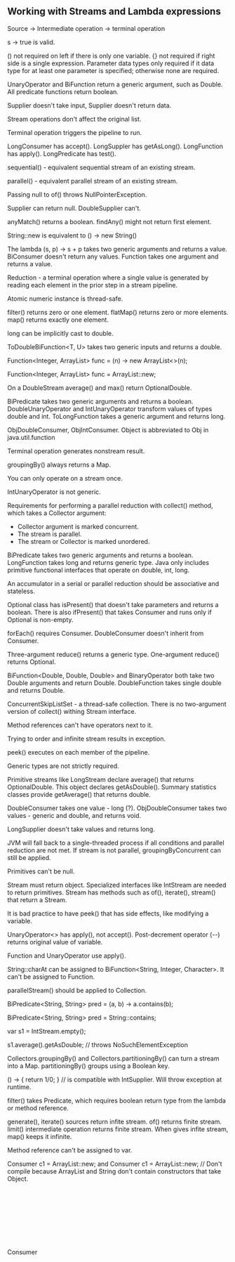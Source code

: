## Working with Streams and Lambda expressions

Source -> Intermediate operation -> terminal operation

s -> true is valid.

() not required on left if there is only one variable. {} not required if right side is a single expression. Parameter data types only required if it data type for at least one parameter is specified; otherwise none are required.

UnaryOperator and BiFunction return a generic argument, such as Double. All predicate functions return boolean.

Supplier doesn't take input, Supplier doesn't return data.

Stream operations don't affect the original list.

Terminal operation triggers the pipeline to run.

LongConsumer has accept(). LongSuppler has getAsLong(). LongFunction has apply(). LongPredicate has test().

sequential() - equivalent sequential stream of an existing stream.

parallel() - equivalent parallel stream of an existing stream.

Passing null to of() throws NullPointerException.

Supplier<Double> can return null. DoubleSupplier can't.

anyMatch() returns a boolean. findAny() might not return first element.

String::new is equivalent to () -> new String()

The lambda (s, p) -> s + p takes two generic arguments and returns a value. BiConsumer doesn't return any values. Function takes one argument and returns a value.

Reduction - a terminal operation where a single value is generated by reading each element in the prior step in a stream pipeline.

Atomic numeric instance is thread-safe.

filter() returns zero or one element. flatMap() returns zero or more elements. map() returns exactly one element.

long can be implicitly cast to double.

ToDoubleBiFunction<T, U> takes two generic inputs and returns a double.

Function<Integer, ArrayList> func = (n) -> new ArrayList<>(n);

Function<Integer, ArrayList> func = ArrayList::new;

On a DoubleStream average() and max() return OptionalDouble.

BiPredicate takes two generic arguments and returns a boolean. DoubleUnaryOperator and IntUnaryOperator transform values of types double and int. ToLongFunction takes a generic argument and returns long.

ObjDoubleConsumer, ObjIntConsumer. Object is abbreviated to Obj in java.util.function

Terminal operation generates nonstream result.

groupingBy() always returns a Map.

You can only operate on a stream once.

IntUnaryOperator is not generic.

Requirements for performing a parallel reduction with collect() method, which takes a Collector argument:
* Collector argument is marked concurrent.
* The stream is parallel.
* The stream or Collector is marked unordered.

BiPredicate takes two generic arguments and returns a boolean. LongFunction takes long and returns generic type. Java only includes primitive functional interfaces that operate on double, int, long.

An accumulator in a serial or parallel reduction should be associative and stateless.

Optional class has isPresent() that doesn't take parameters and returns a boolean. There is also ifPresent() that takes Consumer and runs only if Optional is non-empty.

forEach() requires Consumer. DoubleConsumer doesn't inherit from Consumer.

Three-argument reduce() returns a generic type. One-argument reduce() returns Optional.

BiFunction<Double, Double, Double> and BinaryOperator<Double> both take two Double arguments and return Double. DoubleFunction<Double> takes single double and returns Double.

ConcurrentSkipListSet - a thread-safe collection. There is no two-argument version of collect() withing Stream interface.

Method references can't have operators next to it.

Trying to order and infinite stream results in exception.

peek() executes on each member of the pipeline.

Generic types are not strictly required.

Primitive streams like LongStream declare average() that returns OptionalDouble. This object declares getAsDouble(). Summary statistics classes provide getAverage() that returns double.

DoubleConsumer takes one value - long (?). ObjDoubleConsumer takes two values - generic and double, and returns void.

LongSupplier doesn't take values and returns long.

JVM will fall back to a single-threaded process if all conditions and parallel reduction are not met. If stream is not parallel, groupingByConcurrent can still be applied.

Primitives can't be null.

Stream must return object. Specialized interfaces like IntStream are needed to return primitives. Stream has methods such as of(), iterate(), stream() that return a Stream.

It is bad practice to have peek() that has side effects, like modifying a variable.

UnaryOperator<> has apply(), not accept(). Post-decrement operator (--) returns original value of variable.

Function and UnaryOperator use apply().

String::charAt can be assigned to BiFunction<String, Integer, Character>. It can't be assigned to Function.

parallelStream() should be applied to Collection<E>.

BiPredicate<String, String> pred = (a, b) -> a.contains(b);

BiPredicate<String, String> pred = String::contains;

var s1 = IntStream.empty();

s1.average().getAsDouble; // throws NoSuchElementException

Collectors.groupingBy() and Collectors.partitioningBy() can turn a stream into a Map. partitioningBy() groups using a Boolean key.

() -> { return 1/0; } // is compatible with IntSupplier. Will throw exception at runtime.

filter() takes Predicate, which requires boolean return type from the lambda or method reference.

generate(), iterate() sources return infite stream. of() returns finite stream. limit() intermediate operation returns finite stream. When gives infite stream, map() keeps it infinite.

Method reference can't be assigned to var.

Consumer<Object> c1 = ArrayList::new; and Consumer<Object> c1 = ArrayList::new; // Don't compile because ArrayList and String don't contain constructors that take Object.

Consumer<Object> c2 = System.out::println; // Compiles since system.out.println(Object) exists.

partitioningBy returns a map with two keys, true and false. If no matches, value is empty list.

flatMapToInt() requires a Function with a return value of IntStream, not Stream.

s -> s + 1 matches DoubleUnaryOperator which takes double and return double. Matches Function<String, String>. Matches IntToLongFunction, since int can be implicitly cast to long. Doesn't match UnaryOperator, since (+) is not defined on Object. s -> s would match UnaryOperator.

Applying forEachOrdered() to a parallel stream forces the terminal operation to be performed in a single-threaded manner. Intermediate operations can still use parallel processing, since forEachOrdered() is only applied at the end of the pipeline.

IntSummaryStatistics

findFirst() is a terminal operation. ifPresent() is not part of the stream pipeline. It is a method on Optional.

orElseThrow() throws NoSuchElementException when Optional is empty.

| Syntax      | Description |
| ----------- | ----------- |
| Header      | Title       |
| Paragraph   | Text        |
